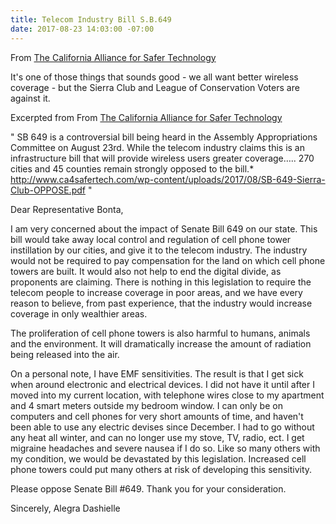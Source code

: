 ```yaml
---
title: Telecom Industry Bill S.B.649
date: 2017-08-23 14:03:00 -07:00
---
```


From [The California Alliance for Safer Technology
](http://www.ca4safertech.com/will-assembly-member-gonzalez-fletcher-oppose-sb-649-risk-pristine-environmental-voting-record-downgraded-sierra-club-league-conservation-voters/)

It's one of those things that sounds good - we all want better wireless coverage - but the Sierra Club and League of Conservation Voters are against it.

Excerpted from From [The California Alliance for Safer Technology
](http://www.ca4safertech.com/will-assembly-member-gonzalez-fletcher-oppose-sb-649-risk-pristine-environmental-voting-record-downgraded-sierra-club-league-conservation-voters/)

"  SB 649 is a controversial bill being heard in the Assembly Appropriations Committee on August 23rd. While the telecom industry claims this is an infrastructure bill that will provide wireless users greater coverage….. 270 cities and 45 counties remain strongly opposed to the bill.* 
http://www.ca4safertech.com/wp-content/uploads/2017/08/SB-649-Sierra-Club-OPPOSE.pdf  "

Dear Representative Bonta,

I am very concerned about the impact of Senate Bill 649 on our state. This bill would take away local control and regulation of cell phone tower instillation by our cities, and give it to the telecom industry. The industry would not be required to pay compensation for the land on which cell phone towers are built. It would also not help to end the digital divide, as proponents are claiming. There is nothing in this legislation to require the telecom people to increase coverage in poor areas, and we have every reason to believe, from past experience, that the industry would increase coverage in only wealthier areas.

The proliferation of cell phone towers is also harmful to humans, animals and the environment. It will dramatically increase the amount of radiation being released into the air.

On a personal note, I have EMF sensitivities. The result is that I get sick when around electronic and electrical devices. I did not have it until after I moved into my current location, with telephone wires close to my apartment and 4 smart meters outside my bedroom window. I can only be on computers and cell phones for very short amounts of time, and haven't been able to use any electric devises since December. I had to go without any heat all winter, and can no longer use my stove, TV, radio, ect. I get migraine headaches and severe nausea if I do so. Like so many others with my condition, we would be devastated by this legislation. Increased cell phone towers could put many others at risk of developing this sensitivity.

Please oppose Senate Bill #649. Thank you for your consideration.

Sincerely,
Alegra Dashielle